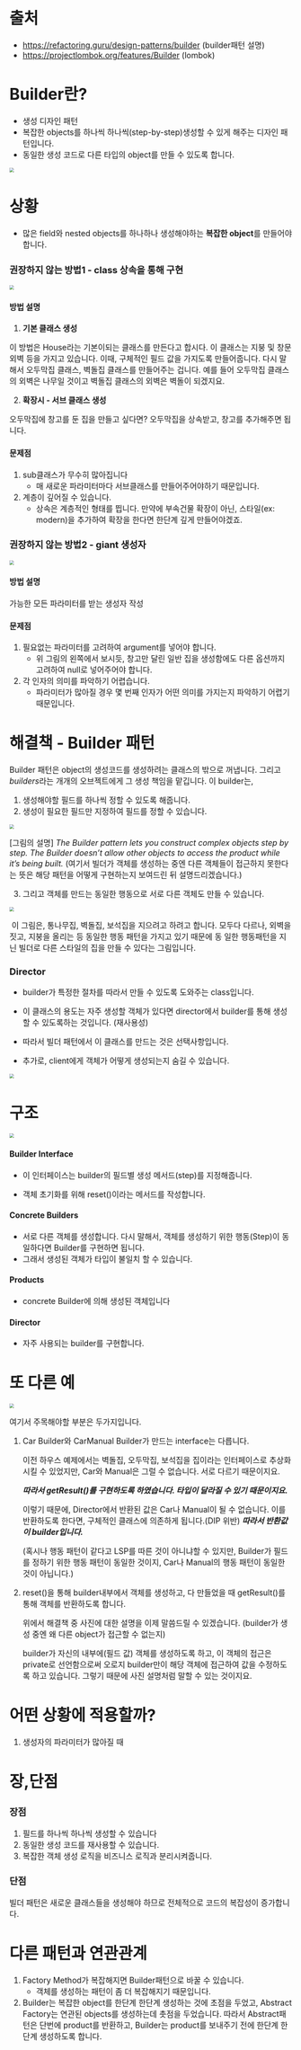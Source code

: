 # 출처

* https://refactoring.guru/design-patterns/builder (builder패턴 설명)
* https://projectlombok.org/features/Builder (lombok)



# Builder란?

* 생성 디자인 패턴
* 복잡한 objects를 하나씩 하나씩(step-by-step)생성할 수 있게 해주는 디자인 패턴입니다.
* 동일한 생성 코드로 다른 타입의 object를 만들 수 있도록 합니다.



<img src="https://refactoring.guru/images/patterns/content/builder/builder-en-2x.png" style="zoom:50%;" />



# 상황

* 많은 field와 nested objects를 하나하나 생성해야하는 **복잡한 object**를 만들어야 합니다.



### 권장하지 않는 방법1 - class 상속을 통해 구현

<img src="https://refactoring.guru/images/patterns/diagrams/builder/problem1-2x.png" style="zoom:50%;" />

#### 방법 설명

1. **기본 클래스 생성**

이 방법은 House라는 기본이되는 클래스를 만든다고 합시다. 이 클래스는 지붕 및 창문 외벽 등을 가지고 있습니다. 이때, 구체적인 필드 값을 가지도록 만들어줍니다. 다시 말해서 오두막집 클래스, 벽돌집 클래스를 만들어주는 겁니다. 예를 들어 오두막집 클래스의 외벽은 나무일 것이고 벽돌집 클래스의 외벽은 벽돌이 되겠지요.



2. **확장시 - 서브 클래스 생성**

오두막집에 창고를 둔 집을 만들고 싶다면? 오두막집을 상속받고, 창고를 추가해주면 됩니다.



#### 문제점

1. sub클래스가 무수히 많아집니다
   * 매 새로운 파라미터마다 서브클래스를 만들어주어야하기 때문입니다.
2. 계층이 깊어질 수 있습니다.
   * 상속은 계층적인 형태를 띕니다. 만약에 부속건물 확장이 아닌, 스타일(ex: modern)을 추가하여 확장을 한다면 한단계 깊게 만들어야겠죠.



### 권장하지 않는 방법2 - giant 생성자

<img src="https://refactoring.guru/images/patterns/diagrams/builder/problem2-2x.png" style="zoom:50%;" />

#### 방법 설명

가능한 모든 파라미터를 받는 생성자 작성



#### 문제점

1. 필요없는 파라미터를 고려하여 argument를 넣어야 합니다.
   * 위 그림의 왼쪽에서 보시듯, 창고만 달린 일반 집을 생성함에도 다른 옵션까지 고려하여 null로 넣어주어야 합니다.
2. 각 인자의 의미를 파악하기 어렵습니다.
   * 파라미터가 많아질 경우 몇 번째 인자가 어떤 의미를 가지는지 파악하기 어렵기 때문입니다.



# 해결책 - Builder 패턴

Builder 패턴은 object의 생성코드를 생성하려는 클래스의 밖으로 꺼냅니다. 그리고 *builders*라는 개개의 오브젝트에게 그 생성 책임을 맡깁니다. 이 builder는,

1. 생성해야할 필드를 하나씩 정할 수 있도록 해줍니다.
2. 생성이 필요한 필드만 지정하여 필드를 정할 수 있습니다.

<img src="https://refactoring.guru/images/patterns/diagrams/builder/solution1-2x.png" style="zoom:50%;" />

[그림의 설명] *The Builder pattern lets you construct complex objects step by step. The Builder doesn’t allow other objects to access the product while it’s being built.*    (여기서 빌더가 객체를 생성하는 중엔 다른 객체들이 접근하지 못한다는 뜻은 해당 패턴을 어떻게 구현하는지 보여드린 뒤 설명드리겠습니다.)



3. 그리고 객체를 만드는 동일한 행동으로 서로 다른 객체도 만들 수 있습니다.

<img src="https://refactoring.guru/images/patterns/content/builder/builder-comic-1-en-2x.png" style="zoom:50%;" />

​	이 그림은, 통나무집, 벽돌집, 보석집을 지으려고 하려고 합니다. 모두다 다르나, 외벽을 짓고, 지붕을 올리는 등 동일한 행동 패턴을 가지고 있기 때문에 동	일한 행동패턴을 지닌 빌더로 다른 스타일의 집을 만들 수 있다는 그림입니다.



### Director

* builder가 특정한 절차를 따라서 만들 수 있도록 도와주는 class입니다. 

* 이 클래스의 용도는 자주 생성할 객체가 있다면 director에서 builder를 통해 생성할 수 있도록하는 것입니다. (재사용성)

* 따라서 빌더 패턴에서 이 클래스를 만드는 것은 선택사항입니다.
* 추가로, client에게 객체가 어떻게 생성되는지 숨길 수 있습니다.

<img src="https://refactoring.guru/images/patterns/content/builder/builder-comic-2-en-2x.png" style="zoom:50%;" />



# 구조

<img src="https://refactoring.guru/images/patterns/diagrams/builder/structure-2x.png" style="zoom:50%;" />

#### Builder Interface

* 이 인터페이스는 builder의 필드별 생성 메서드(step)를 지정해줍니다.

* 객체 초기화를 위해 reset()이라는 메서드를 작성합니다.



#### Concrete Builders

* 서로 다른 객체를 생성합니다. 다시 말해서, 객체를 생성하기 위한 행동(Step)이 동일하다면 Builder를 구현하면 됩니다.
* 그래서 생성된 객체가 타입이 불일치 할 수 있습니다.



#### Products

* concrete Builder에 의해 생성된 객체입니다



#### Director

* 자주 사용되는 builder를 구현합니다.





# 또 다른 예

<img src="https://refactoring.guru/images/patterns/diagrams/builder/example-en-2x.png" style="zoom:50%;" />

여기서 주목해야할 부분은 두가지입니다.

1. Car Builder와 CarManual Builder가 만드는 interface는 다릅니다.

   이전 하우스 예제에서는 벽돌집, 오두막집, 보석집을 집이라는 인터페이스로 추상화시킬 수 있었지만, Car와 Manual은 그럴 수 없습니다. 서로 다르기 때문이지요. 

   ***따라서 getResult()를 구현하도록 하였습니다. 타입이 달라질 수 있기 때문이지요.***

   이렇기 때문에, Director에서 반환된 값은 Car나 Manual이 될 수 없습니다. 이를 반환하도록 한다면, 구체적인 클래스에 의존하게 됩니다.(DIP 위반) ***따라서 반환값이 builder입니다.***

   (혹시나 행동 패턴이 같다고 LSP를 따른 것이 아니냐할 수 있지만, Builder가 필드를 정하기 위한 행동 패턴이 동일한 것이지, Car나 Manual의 행동 패턴이 동일한 것이 아닙니다.)

2. reset()을 통해 builder내부에서 객체를 생성하고, 다 만들었을 때 getResult()를 통해 객체를 반환하도록 합니다.

   위에서 해결책 중 사진에 대한 설명을 이제 말씀드릴 수 있겠습니다.  (builder가 생성 중엔 왜 다른 object가 접근할 수 없는지)

   builder가 자신의 내부에(필드 값) 객체를 생성하도록 하고, 이 객체의 접근은 private로 선언함으로써 오로지 builder만이 해당 객체에 접근하여 값을 수정하도록 하고 있습니다. 그렇기 때문에 사진 설명처럼 말할 수 있는 것이지요.



# 어떤 상황에 적용할까?

1. 생성자의 파라미터가 많아질 때



# 장,단점

### 장점

1. 필드를 하나씩 하나씩 생성할 수 있습니다
2. 동일한 생성 코드를 재사용할 수 있습니다.
3. 복잡한 객체 생성 로직을 비즈니스 로직과 분리시켜줍니다.



### 단점

빌더 패턴은 새로운 클래스들을 생성해야 하므로 전체적으로 코드의 복잡성이 증가합니다. 



# 다른 패턴과 연관관계

1. Factory Method가 복잡해지면 Builder패턴으로 바꿀 수 있습니다.
   * 객체를 생성하는 패턴이 좀 더 복잡해지기 때문입니다.
2. Builder는 복잡한 object를 한단계 한단계 생성하는 것에 초점을 두었고, Abstract Factory는 연관된 objects를 생성하는데 촛점을 두었습니다. 따라서 Abstract패턴은 단번에 product를 반환하고, Builder는 product를 보내주기 전에 한단계 한단계 생성하도록 합니다.